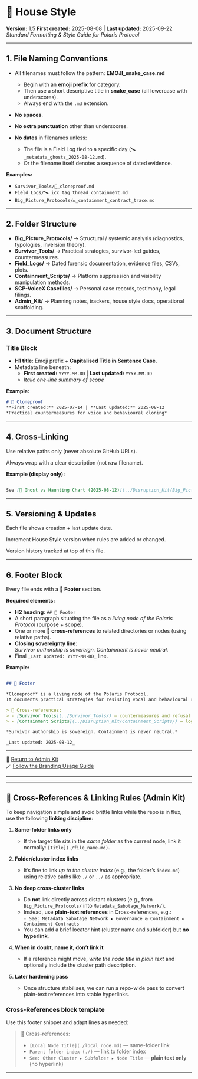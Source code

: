 # 🔮 House Style  

**Version:** 1.5
**First created:** 2025-08-08 | **Last updated:** 2025-09-22 <br>
*Standard Formatting & Style Guide for Polaris Protocol*  

---

## 1. **File Naming Conventions**  
- All filenames must follow the pattern: **EMOJI_snake_case.md**  
  - Begin with an **emoji prefix** for category.  
  - Then use a short descriptive title in **snake_case** (all lowercase with underscores).  
  - Always end with the `.md` extension.  

- **No spaces**.  
- **No extra punctuation** other than underscores.  
- **No dates** in filenames unless:  
  - The file is a Field Log tied to a specific day (`🛰️_metadata_ghosts_2025-08-12.md`).  
  - Or the filename itself denotes a sequence of dated evidence.  

**Examples:**  
- `Survivor_Tools/🧬_cloneproof.md`  
- `Field_Logs/🛰️_icc_tag_thread_containment.md`  
- `Big_Picture_Protocols/⚖️_containment_contract_trace.md`  

---

## 2. **Folder Structure**  
- **Big_Picture_Protocols/** → Structural / systemic analysis (diagnostics, typologies, inversion theory).  
- **Survivor_Tools/** → Practical strategies, survivor-led guides, countermeasures.  
- **Field_Logs/** → Dated forensic documentation, evidence files, CSVs, plots.  
- **Containment_Scripts/** → Platform suppression and visibility manipulation methods.  
- **SCP-VoiceX Casefiles/** → Personal case records, testimony, legal filings.  
- **Admin_Kit/** → Planning notes, trackers, house style docs, operational scaffolding.  

---

## 3. **Document Structure**  

### Title Block  
- **H1 title**: Emoji prefix + **Capitalised Title in Sentence Case**.  
- Metadata line beneath:  
  - **First created:** `YYYY-MM-DD` | **Last updated:** `YYYY-MM-DD`  
  - *Italic one-line summary of scope*  

**Example:**  

```markdown
# 🧬 Cloneproof  
**First created:** 2025-07-14 | **Last updated:** 2025-08-12  
*Practical countermeasures for voice and behavioural cloning*

```

---

## 4. **Cross-Linking**  

Use relative paths only (never absolute GitHub URLs).  

Always wrap with a clear description (not raw filename).  

**Example (display only):**  

```markdown

See [📩 Ghost vs Haunting Chart (2025-08-12)](../Disruption_Kit/Big_Picture_Protocols/📩_ghost_vs_haunting_chart_2025-08-12.csv)

```

---

## 5. **Versioning & Updates**  

Each file shows creation + last update date.  

Increment House Style version when rules are added or changed.  

Version history tracked at top of this file.

---

## 6. **Footer Block**  

Every file ends with a **🏮 Footer** section.  

**Required elements:**  
- **H2 heading**: `## 🏮 Footer`  
- A short paragraph situating the file as a *living node of the Polaris Protocol* (purpose + scope).  
- One or more **📡 cross-references** to related directories or nodes (using relative paths).  
- **Closing sovereignty line**:  
  *Survivor authorship is sovereign. Containment is never neutral.*  
- Final `_Last updated: YYYY-MM-DD_` line.  

**Example:**  

```markdown

## 🏮 Footer  

*Cloneproof* is a living node of the Polaris Protocol.  
It documents practical strategies for resisting vocal and behavioural replication.  

> 📡 Cross-references:  
> - [Survivor Tools](../Survivor_Tools/) — countermeasures and refusal guides  
> - [Containment Scripts](../Disruption_Kit/Containment_Scripts/) — logs of suppression methods  

*Survivor authorship is sovereign. Containment is never neutral.*  

_Last updated: 2025-08-12_

```

---

🏮 [Return to Admin Kit](./README.md)  
🪄 [Follow the Branding Usage Guide](./🪄_branding_usage_guide.md)

---


---

## 🔗 Cross-References & Linking Rules (Admin Kit)

To keep navigation simple and avoid brittle links while the repo is in flux, use the following **linking discipline**:

1) **Same-folder links only**  
   - If the target file sits in the *same folder* as the current node, link it normally: `[Title](./file_name.md)`.

2) **Folder/cluster index links**  
   - It’s fine to link *up to the cluster index* (e.g., the folder’s `index.md`) using relative paths like `./` or `../` as appropriate.

3) **No deep cross-cluster links**  
   - Do **not** link directly across distant clusters (e.g., from `Big_Picture_Protocols/` into `Metadata_Sabotage_Network/`).  
   - Instead, use **plain-text references** in Cross-references, e.g.:  
     `- See: Metadata Sabotage Network ▸ Governance & Containment ▸ Containment Contracts`  
   - You can add a brief locator hint (cluster name and subfolder) but **no hyperlink**.

4) **When in doubt, name it, don’t link it**  
   - If a reference might move, *write the node title in plain text* and optionally include the cluster path description.

5) **Later hardening pass**  
   - Once structure stabilises, we can run a repo-wide pass to convert plain-text references into stable hyperlinks.

### Cross-References block template

Use this footer snippet and adapt lines as needed:

> 📡 Cross-references:  
> - `[Local Node Title](./local_node.md)` — same-folder link  
> - `Parent folder index (./)` — link to folder index  
> - `See: Other Cluster ▸ Subfolder ▸ Node Title` — **plain text only** (no hyperlink)

---
